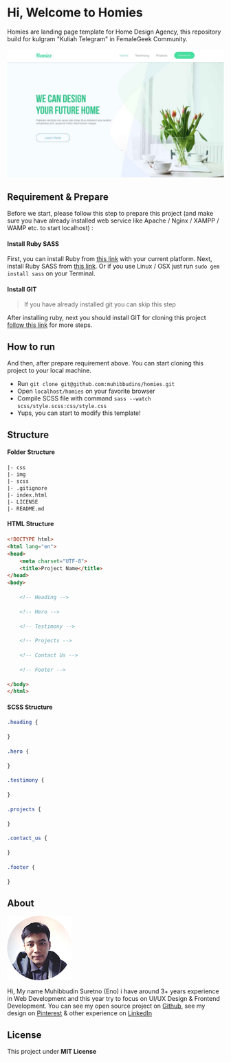 # Hi, Welcome to Homies

Homies are landing page template for Home Design Agency, this repository build for kulgram "Kuliah Telegram" in FemaleGeek Community.

![Preview](/img/preview.jpg)

## Requirement & Prepare

Before we start, please follow this step to prepare this project (and make sure you have already installed web service like Apache / Nginx / XAMPP / WAMP etc. to start localhost) :

#### Install Ruby SASS

First, you can install Ruby from [this link](https://www.ruby-lang.org/en/downloads/) with your current platform. Next, install Ruby SASS from [this link](http://sass-lang.com/install). Or if you use Linux / OSX just run `sudo gem install sass` on your Terminal.

#### Install GIT

> If you have already installed git you can skip this step

After installing ruby, next you should install GIT for cloning this project [follow this link](https://git-scm.com/book/en/v2/Getting-Started-Installing-Git) for more steps.

## How to run

And then, after prepare requirement above. You can start cloning this project to your local machine.

- Run `git clone git@github.com:muhibbudins/homies.git`
- Open `localhost/homies` on your favorite browser
- Compile SCSS file with command `sass --watch scss/style.scss:css/style.css`
- Yups, you can start to modify this template!

## Structure

#### Folder Structure

```
|- css
|- img
|- scss
|- .gitignore
|- index.html
|- LICENSE
|- README.md
```

#### HTML Structure

```html
<!DOCTYPE html>
<html lang="en">
<head>
	<meta charset="UTF-8">
	<title>Project Name</title>
</head>
<body>
	
	<!-- Heading -->

	<!-- Hero -->

	<!-- Testimony -->

	<!-- Projects -->

	<!-- Contact Us -->

	<!-- Footer -->

</body>
</html>
```

#### SCSS Structure

```scss
.heading {
	
}

.hero {
	
}

.testimony {
	
}

.projects {
	
}

.contact_us {
	
}

.footer {
	
}
```

## About

![Muhibbudin Suretno](/img/photo.jpg)

Hi, My name Muhibbudin Suretno (Eno) i have around 3+ years experience in Web Development and this year try to focus on UI/UX Design & Frontend Development. You can see my open source project on [Github](https://github.com/muhibbudins), see my design on [Pinterest](https://id.pinterest.com/msuretno/portofolio-in-design/) & other experience on [LinkedIn](https://www.linkedin.com/in/muhibbudins/)

## License

This project under **MIT License**
